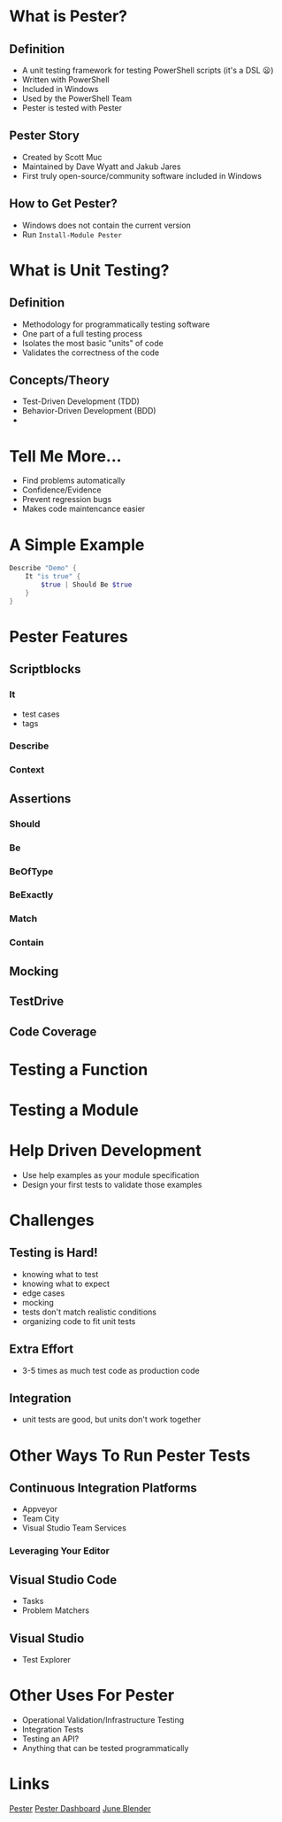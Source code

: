 # What is Pester?
## Definition
- A unit testing framework for testing PowerShell scripts (it's a DSL :frowning:)
- Written with PowerShell
- Included in Windows
- Used by the PowerShell Team
- Pester is tested with Pester

## Pester Story
- Created by Scott Muc
- Maintained by Dave Wyatt and Jakub Jares
- First truly open-source/community software included in Windows

## How to Get Pester?
- Windows does not contain the current version
- Run `Install-Module Pester`

# What is Unit Testing?
## Definition
- Methodology for programmatically testing software
- One part of a full testing process
- Isolates the most basic "units" of code
- Validates the correctness of the code

## Concepts/Theory
- Test-Driven Development (TDD)
- Behavior-Driven Development (BDD)
- 
# Tell Me More...
- Find problems automatically
- Confidence/Evidence
- Prevent regression bugs
- Makes code maintencance easier

# A Simple Example
```powershell
Describe "Demo" {
    It "is true" {
        $true | Should Be $true
    }
}
```

# Pester Features
## Scriptblocks
### It
- test cases
- tags

### Describe
### Context
## Assertions
### Should
### Be
### BeOfType
### BeExactly
### Match
### Contain
## Mocking
## TestDrive
## Code Coverage

# Testing a Function
# Testing a Module
# Help Driven Development
- Use help examples as your module specification
- Design your first tests to validate those examples

# Challenges
## Testing is Hard!
- knowing what to test
- knowing what to expect
- edge cases
- mocking
- tests don't match realistic conditions
- organizing code to fit unit tests

## Extra Effort
- 3-5 times as much test code as production code

## Integration
- unit tests are good, but units don't work together

# Other Ways To Run Pester Tests
## Continuous Integration Platforms
- Appveyor
- Team City
- Visual Studio Team Services

### Leveraging Your Editor
## Visual Studio Code
- Tasks
- Problem Matchers

## Visual Studio
- Test Explorer

# Other Uses For Pester
- Operational Validation/Infrastructure Testing
- Integration Tests
- Testing an API?
- Anything that can be tested programmatically

# Links
[Pester](https://github.com/pester/pester)
[Pester Dashboard](https://github.com/doesitscript/PSPesterDashboardKickstarter)
[June Blender](https://www.youtube.com/watch?v=gssAtCeMOoo&feature=youtu.be&list=PLDCEho7foSoruQ-gL5GJw-lRkASPJOukl)
